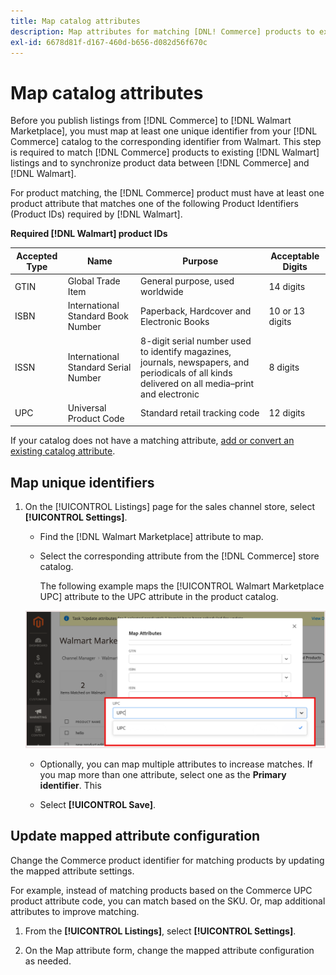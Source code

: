 ```yaml
---
title: Map catalog attributes
description: Map attributes for matching [DNL! Commerce] products to existing [!DNL Walmart Marketplace] listings and synchronizing data between [!DNL Channel Manager] and [!DNL Walmart].
exl-id: 6678d81f-d167-460d-b656-d082d56f670c
---
```

# Map catalog attributes

Before you publish listings from [!DNL Commerce] to [!DNL Walmart Marketplace], you must map at least one unique identifier from your [!DNL Commerce] catalog to the corresponding identifier from Walmart. 
This step is required to match [!DNL Commerce] products to existing [!DNL Walmart] listings and to synchronize product data between [!DNL Commerce] and [!DNL Walmart].

For product matching, the [!DNL Commerce] product must have at least one product attribute that matches one of the following Product Identifiers (Product IDs) required by [!DNL Walmart].

**Required [!DNL Walmart] product IDs**                                                                                              

| **Accepted Type** | **Name**                             | **Purpose**                                                                                                                                      | **Acceptable Digits** |
|-------------------|--------------------------------------|--------------------------------------------------------------------------------------------------------------------------------------------------|-----------------------|
| GTIN              | Global Trade Item                    | General purpose, used worldwide                                                                                                                  | 14 digits             |
| ISBN              | International Standard Book Number   | Paperback, Hardcover and Electronic Books                                                                                                        | 10 or 13 digits       |
| ISSN              | International Standard Serial Number | 8-digit serial number used to identify magazines, journals, newspapers, and periodicals of all kinds delivered on all media–print and electronic | 8 digits              |
| UPC               | Universal Product Code               | Standard retail tracking code                                                                                                                    | 12 digits             |

If your catalog does not have a matching attribute, [add or convert an existing catalog attribute](https://docs.magento.com/user-guide/catalog/product-attributes.html).

## Map unique identifiers

1. On the [!UICONTROL Listings] page for the sales channel store, select **[!UICONTROL Settings]**.

   - Find the [!DNL Walmart Marketplace] attribute to map.

   - Select the corresponding attribute from the [!DNL Commerce] store catalog.

     The following example maps the [!UICONTROL Walmart Marketplace UPC] attribute to the UPC attribute in the product catalog.  

    ![Map attributes for product match criteria](assets/products-map-attributes-for-match.png)
   - Optionally, you can map multiple attributes to increase matches. If you map more than one attribute, select one as the **Primary identifier**. This 

   - Select **[!UICONTROL Save]**.

## Update mapped attribute configuration

Change the Commerce product identifier for matching products by updating the mapped attribute settings.

For example, instead of matching products based on the Commerce UPC product attribute code, you can match based on the SKU. Or, map additional attributes to improve matching.

1. From the **[!UICONTROL Listings]**, select **[!UICONTROL Settings]**.

1. On the Map attribute form, change the mapped attribute configuration as needed.
